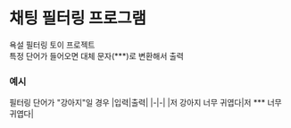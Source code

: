 # 채팅 필터링 프로그램
욕설 필터링 토이 프로젝트  
특정 단어가 들어오면 대체 문자(***)로 변환해서 출력  

### 예시
필터링 단어가 "강아지"일 경우
|입력|출력|
|-|-|
|저 강아지 너무 귀엽다|저 *** 너무 귀엽다|
